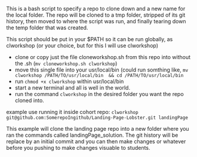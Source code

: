 This is a bash script to specify a repo to clone down and a new name for the local folder.
The repo will be cloned to a tmp folder, stripped of its git history, then moved to where the script was run, and finally tearing down the temp folder that was created.

This script should be put in your $PATH so it can be run globally, as clworkshop (or your choice, but for this I will use clworkshop)

- clone or copy just the file cloneworkshop.sh from this repo into  without the .sh (`mv cloneworkshop.sh clworkshop`)
- move this single file into your usr/local/bin (could run somthing like, `mv clworkshop /PATH/TO/usr/local/bin  && cd /PATH/TO/usr/local/bin`
- run `chmod +x clworkshop` within usr/local/bin
- start a new terminal and all is well in the world.
- run the command `clworkshop` in the desired folder you want the repo cloned into.

example use running it inside cohort repo: `clworkshop git@github.com:SomerepoIngithub/Landing-Page-Lobster.git landingPage`

This example will clone the landing page repo into a new folder where you ran the commands called landingPage_solution. The git history will be replace by an initial commit and you can then make changes or whatever before you pushing to make changes visuable to students.










